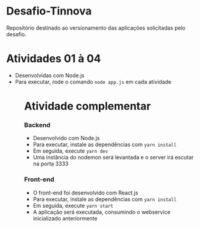 # Desafio-Tinnova
Repositório destinado ao versionamento das aplicações solicitadas pelo desafio.

<h1>Atividades 01 à 04</h1>
<ul>
  <li>Desenvolvidas com Node.js</li>
  <li>Para executar, rode o comando <code>node app.js</code> em cada atividade </li>
<ul>

<h1>Atividade complementar</h1>
<h3>Backend</h3>
<ul>
  <li>Desenvolvido com Node.js</li>
  <li>Para executar, instale as dependências com <code>yarn install</code> </li>
  <li>Em seguida, execute <code>yarn dev</code> </li>
  <li>Uma instância do nodemon será levantada e o server irá escutar na porta 3333</li>
</ul>

<h3>Front-end</h3>
<ul>
  <li>O front-end foi desenvolvido com React.js</li>
  <li>Para executar, instale as dependências com <code>yarn install</code> </li>
  <li>Em seguida, execute <code>yarn start</code> </li>
  <li>A aplicação será executada, consumindo o webservice inicializado anteriormente</li>
<ul>
